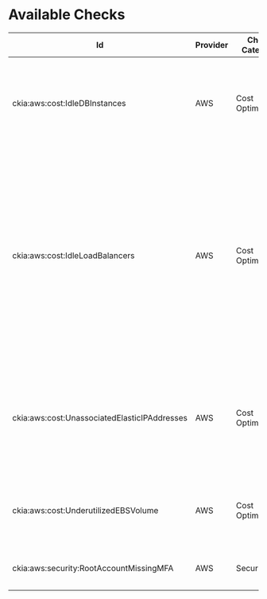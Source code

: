 # Available Checks

| Id | Provider | Check Category |  Name | Rule Description|
|--|----------|------------|--------------------------------------|------------------------------------------------------------------------|
| ckia:aws:cost:IdleDBInstances | AWS      | Cost Optimization | RDS Idle DB Instances |  Any RDS DB instance that has not had a connection in the last 7 days is considered idle. |    
| ckia:aws:cost:IdleLoadBalancers | AWS      | Cost Optimization | Idle Load Balancers |  A load balancer has no active back-end instances. A load balancer has no healthy back-end instances. A load balancer has had less than 100 requests per day for the last 7 days. |  
| ckia:aws:cost:UnassociatedElasticIPAddresses | AWS      | Cost Optimization | Unassociated Elastic IP Addresses |  An allocated Elastic IP address (EIP) is not associated with a running Amazon EC2 instance. |         
| ckia:aws:cost:UnderutilizedEBSVolume | AWS      | Cost Optimization | Underutilized Amazon EBS Volumes |  A volume is unattached or had less than 1 IOPS per day for the past 7 days. |         
| ckia:aws:security:RootAccountMissingMFA | AWS      | Security | MFA on Root Account |  MFA is not enabled on the root account. | 